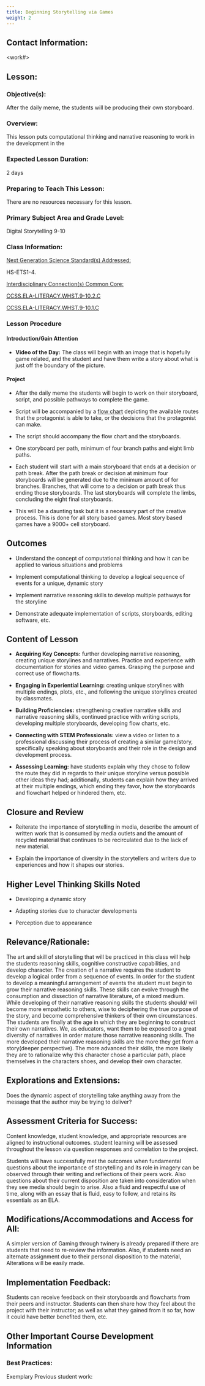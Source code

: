 ```yaml
---
title: Beginning Storytelling via Games
weight: 2
---
```


## Contact Information:

<Name First Last><Email><work#>


## Lesson:

### Objective(s):

After the daily meme, the students will be producing their own storyboard.

### Overview:

This lesson puts computational thinking and narrative reasoning to work in the development in the

### Expected Lesson Duration:

2 days

### Preparing to Teach This Lesson:

There are no resources necessary for this lesson.

### Primary Subject Area and Grade Level:

Digital Storytelling 9-10

### Class Information:

[Next Generation Science Standard(s) Addressed:](https://drive.google.com/open?id=0B-fnzlPK8lcvM19rcTZlYThnRnc)

HS-ETS1-4.

[Interdisciplinary Connection(s) Common Core:](https://drive.google.com/open?id=0B-fnzlPK8lcvdEl6LTJPbG5xNm8)

[CCSS.ELA-LITERACY.WHST.9-10.2.C](http://www.corestandards.org/ELA-Literacy/WHST/9-10/2/c/)

[CCSS.ELA-LITERACY.WHST.9-10.1.C](http://www.corestandards.org/ELA-Literacy/WHST/9-10/)

   
### Lesson Procedure
  
####  Introduction/Gain Attention
    
-  **Video of the Day:** The class will begin with an image that is hopefully game related, and the student and have them write a story about what is just off the boundary of the picture.

#### Project
-   After the daily meme the students will begin to work on their storyboard, script, and possible pathways to complete the game.
    
-   Script will be accompanied by a [flow chart](https://www.draw.io/) depicting the available routes that the protagonist is able to take, or the decisions that the protagonist can make.
    
-   The script should accompany the flow chart and the storyboards.
    
-   One storyboard per path, minimum of four branch paths and eight limb paths.
    
-   Each student will start with a main storyboard that ends at a decision or path break. After the path break or decision at minimum four storyboards will be generated due to the minimum amount of for branches. Branches, that will come to a decision or path break thus ending those storyboards. The last storyboards will complete the limbs, concluding the eight final storyboards.
    

-   This will be a daunting task but it is a necessary part of the creative process. This is done for all story based games. Most story based games have a 9000+ cell storyboard.
    
## Outcomes
-   Understand the concept of computational thinking and how it can be applied to various situations and problems
    
-   Implement computational thinking to develop a logical sequence of events for a unique, dynamic story
    
-   Implement narrative reasoning skills to develop multiple pathways for the storyline
    
-   Demonstrate adequate implementation of scripts, storyboards, editing software, etc.


## Content of Lesson

- **Acquiring Key Concepts:** further developing narrative reasoning, creating unique storylines and narratives. Practice and experience with documentation for stories and video games. Grasping the purpose and correct use of flowcharts.

- **Engaging in Experiential Learning:** creating unique storylines with multiple endings, plots, etc., and following the unique storylines created by classmates.

- **Building Proficiencies:** strengthening creative narrative skills and narrative reasoning skills, continued practice with writing scripts, developing multiple storyboards, developing flow charts, etc.

- **Connecting with STEM Professionals:** view a video or listen to a professional discussing their process of creating a similar game/story, specifically speaking about storyboards and their role in the design and development process.

- **Assessing Learning:** have students explain why they chose to follow the route they did in regards to their unique storyline versus possible other ideas they had; additionally, students can explain how they arrived at their multiple endings, which ending they favor, how the storyboards and flowchart helped or hindered them, etc.
    

##  Closure and Review

-   Reiterate the importance of storytelling in media, describe the amount of written work that is consumed by media outlets and the amount of recycled material that continues to be recirculated due to the lack of new material.
    
-   Explain the importance of diversity in the storytellers and writers due to experiences and how it shapes our stories.
    

## Higher Level Thinking Skills Noted
    
-   Developing a dynamic story
    
-   Adapting stories due to character developments
    
-   Perception due to appearance
    

## Relevance/Rationale:

The art and skill of storytelling that will be practiced in this class will help the students reasoning skills, cognitive constructive capabilities, and develop character. The creation of a narrative requires the student to develop a logical order from a sequence of events. In order for the student to develop a meaningful arrangement of events the student must begin to grow their narrative reasoning skills. These skills can evolve through the consumption and dissection of narrative literature, of a mixed medium. While developing of their narrative reasoning skills the students should/ will become more empathetic to others, wise to deciphering the true purpose of the story, and become comprehensive thinkers of their own circumstances. The students are finally at the age in which they are beginning to construct their own narratives. We, as educators, want them to be exposed to a great diversity of narratives in order mature those narrative reasoning skills. The more developed their narrative reasoning skills are the more they get from a story(deeper perspective). The more advanced their skills, the more likely they are to rationalize why this character chose a particular path, place themselves in the characters shoes, and develop their own character.

  

## Explorations and Extensions:

Does the dynamic aspect of storytelling take anything away from the message that the author may be trying to deliver?

## Assessment Criteria for Success:

Content knowledge, student knowledge, and appropriate resources are aligned to instructional outcomes. student learning will be assessed throughout the lesson via question responses and correlation to the project.

Students will have successfully met the outcomes when fundamental questions about the importance of storytelling and its role in imagery can be observed through their writing and reflections of their peers work. Also questions about their current disposition are taken into consideration when they see media should begin to arise. Also a fluid and respectful use of time, along with an essay that is fluid, easy to follow, and retains its essentials as an ELA.

  

## Modifications/Accommodations and Access for All:

A simpler version of Gaming through twinery is already prepared if there are students that need to re-review the information. Also, if students need an alternate assignment due to their personal disposition to the material, Alterations will be easily made.

## Implementation Feedback:

Students can receive feedback on their storyboards and flowcharts from their peers and instructor. Students can then share how they feel about the project with their instructor; as well as what they gained from it so far, how it could have better benefited them, etc.

## Other Important Course Development Information

### Best Practices:

Exemplary Previous student work:

<!--stackedit_data:

eyJoaXN0b3J5IjpbLTEzOTM3NjM0NjcsLTUxNzY3NDQ4LDE2OT

AyMjIxNTVdfQ==

-->
